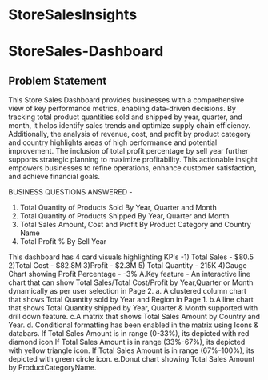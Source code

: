 # StoreSalesInsights

# StoreSales-Dashboard

## Problem Statement

This Store Sales Dashboard provides businesses with a comprehensive view of key performance metrics, enabling data-driven decisions. By tracking total product quantities sold and shipped by year, quarter, and month, it helps identify sales trends and optimize supply chain efficiency. Additionally, the analysis of revenue, cost, and profit by product category and country highlights areas of high performance and potential improvement. The inclusion of total profit percentage by sell year further supports strategic planning to maximize profitability. This actionable insight empowers businesses to refine operations, enhance customer satisfaction, and achieve financial goals.

BUSINESS QUESTIONS ANSWERED -
1. Total Quantity of Products Sold By Year, Quarter and Month
2. Total Quantity of Products Shipped By Year, Quarter and Month
3. Total Sales Amount, Cost and Profit By Product Category and Country Name
4. Total Profit % By Sell Year

This dashboard has 4 card visuals highlighting KPIs -1) Total Sales - $80.5 2)Total Cost - $82.8M 3)Profit - $2.3M 5) Total Quantity - 215K
4)Gauge Chart showing Profit Percentage - -3%
A.Key feature -  An interactive line chart that can show Total Sales/Total Cost/Profit by Year,Quarter or Month dynamically as per user selection in Page 2.
a. A clustered column chart that shows Total Quantity sold by Year and Region in Page 1.
b.A line chart that shows Total Quantity shipped by Year, Quarter & Month supported with drill down feature.
c.A matrix that shows Total Sales Amount by Country and Year.
d. Conditional formatting has been enabled in the matrix using Icons & databars. If Total Sales Amount is in range (0-33%), its depicted with red diamond icon.If Total Sales Amount is in range (33%-67%), its depicted with yellow triangle icon. If Total Sales Amount is in range (67%-100%), its depicted with green circle icon.
e.Donut chart showing Total Sales Amount by ProductCategoryName.

